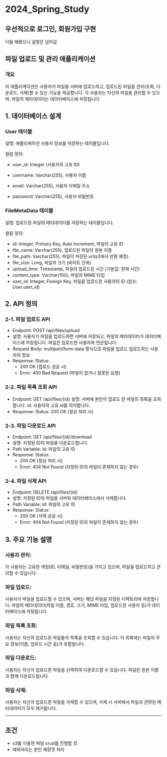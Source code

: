 # 2024_Spring_Study

## 우선적으로 로그인, 회원가입 구현
다들 해봤으니 설명은 넘어감

## 파일 업로드 및 관리 애플리케이션
### 개요
이 애플리케이션은 사용자가 파일을 서버에 업로드하고, 업로드된 파일을 관리(조회, 다운로드, 삭제)할 수 있는 기능을 제공합니다. 각 사용자는 자신의 파일을 관리할 수 있으며, 파일의 메타데이터는 데이터베이스에 저장됩니다.


## 1. 데이터베이스 설계
### User 테이블
설명: 애플리케이션 사용자 정보를 저장하는 테이블입니다. 

컬럼 정의:

* user_id: Integer (사용자의 고유 ID)

* username: 
Varchar(255), 사용자 이름

* email: 
Varchar(255), 사용자 이메일 주소

* password: 
Varchar(255), 사용자 비밀번호


### FileMetaData 테이블
설명: 업로드된 파일의 메타데이터를 저장하는 테이블입니다.

컬럼 정의:


* id: Integer, Primary Key, Auto Increment, 파일의 고유 ID
* file_name: Varchar(255), 업로드된 파일의 원본 이름
* file_path: Varchar(255), 파일이 저장된 url(s3에서 반환 예정)
* file_size: Long, 파일의 크기 (바이트 단위)
* upload_time: Timestamp, 파일이 업로드된 시간 (기본값: 현재 시간)
* content_type: Varchar(100), 파일의 MIME 타입
* user_id: Integer, Foreign Key, 파일을 업로드한 사용자의 ID (참조: User.user_id)


## 2. API 정의
### 2-1. 파일 업로드 API
* Endpoint: POST /api/files/upload
* 설명: 사용자가 파일을 업로드하면 서버에 저장되고, 파일의 메타데이터가 데이터베이스에 저장됩니다. 파일은 업로드한 사용자와 연관됩니다.
* Request Body:
multipart/form-data 형식으로 파일을 업로드
업로드하는 사용자의 정보
* Response:
Status: 
  * 200 OK (업로드 성공 시)
  *  Error: 400 Bad Request (파일이 없거나 잘못된 요청)

### 2-2. 파일 목록 조회 API
* Endpoint: GET /api/files/{id}
설명: 서버에 본인이 업로드 한 파일의 목록을 조회합니다. 
id: 사용자의 고유 id를 의미합니다.
* Response:
Status: 200 OK (정상 처리 시)

### 2-3. 파일 다운로드 API
* Endpoint: GET /api/files/{id}/download
* 설명: 지정된 ID의 파일을 다운로드합니다. 
* Path Variable:
id: 파일의 고유 ID
* Response:
Status:
  *  200 OK (정상 처리 시)
  * Error: 404 Not Found (지정된 ID의 파일이 존재하지 않는 경우)

### 2-4. 파일 삭제 API
* Endpoint: DELETE /api/files/{id}
* 설명: 지정된 ID의 파일을 서버와 데이터베이스에서 삭제합니다.
* Path Variable:
id: 파일의 고유 ID
* Response: Status:
  *  200 OK (삭제 성공 시)
   * Error: 404 Not Found (지정된 ID의 파일이 존재하지 않는 경우)

## 3. 주요 기능 설명
### 사용자 관리:

각 사용자는 고유한 계정(ID, 이메일, 비밀번호)을 가지고 있으며, 파일을 업로드하고 관리할 수 있습니다.

### 파일 업로드:

사용자가 파일을 업로드할 수 있으며, 서버는 해당 파일을 지정된 디렉토리에 저장합니다.
파일의 메타데이터(파일 이름, 경로, 크기, MIME 타입, 업로드한 사용자 등)가 데이터베이스에 저장됩니다.

### 파일 목록 조회:

사용자는 자신의 업로드된 파일들의 목록을 조회할 수 있습니다. 이 목록에는 파일의 주요 정보(이름, 업로드 시간 등)가 포함됩니다.

### 파일 다운로드:

사용자는 자신이 업로드한 파일을 선택하여 다운로드할 수 있습니다. 파일은 원본 이름과 함께 다운로드됩니다.

### 파일 삭제:

사용자는 자신이 업로드한 파일을 삭제할 수 있으며, 삭제 시 서버에서 파일과 관련된 메타데이터가 모두 제거됩니다.

----

## 조건
- s3를 이용한 파일 crud를 진행할 것.
- 예외처리는 본인 재량껏 처리
